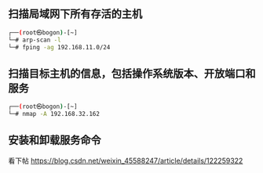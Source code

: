 ## 扫描局域网下所有存活的主机

```bash
┌──(root㉿bogon)-[~]
└─# arp-scan -l
└─# fping -ag 192.168.11.0/24
```
## 扫描目标主机的信息，包括操作系统版本、开放端口和服务
```bash
┌──(root㉿bogon)-[~]
└─# nmap -A 192.168.32.162
```
## 安装和卸载服务命令
看下帖
https://blog.csdn.net/weixin_45588247/article/details/122259322

